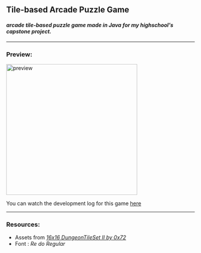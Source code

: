 ## Tile-based Arcade Puzzle Game 
#### *arcade tile-based puzzle game made in Java for my highschool's capstone project.* 
---


### Preview:

<p align="left">
  <img src="https://github.com/enviio/hs-capstone-tilegame/blob/master/preview.gif" width="350" title="preview">
</p>

You can watch the development log for this game [here](https://www.youtube.com/watch?v=1aOVbxQRisI&feature=youtu.be)


---
### Resources:

- Assets from [*16x16 DungeonTileSet II by 0x72*](https://0x72.itch.io/dungeontileset-ii)
- Font : *Re do Regular* 
